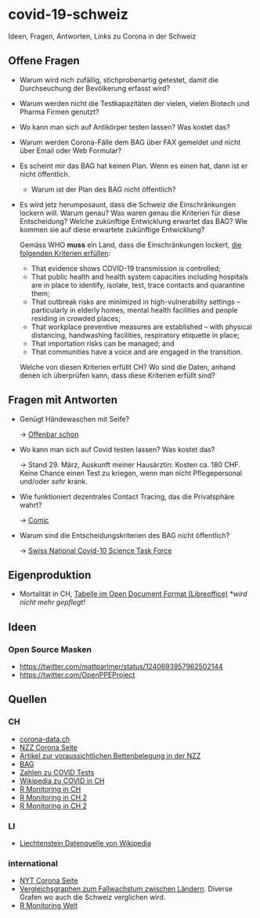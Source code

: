 # covid-19-schweiz

Ideen, Fragen, Antworten, Links zu Corona in der Schweiz

## Offene Fragen

* Warum wird nich zufällig, stichprobenartig getestet, damit die
  Durchseuchung der Bevölkerung erfasst wird?

* Warum werden nicht die Testkapazitäten der vielen, vielen
  Biotech und Pharma Firmen genutzt?

* Wo kann man sich auf Antikörper testen lassen? Was kostet das?

* Warum werden Corona-Fälle dem BAG über FAX gemeldet und nicht
  über Email oder Web Formular?

* Es scheint mir das BAG hat keinen Plan. Wenn es einen hat, dann
  ist er nicht öffentlich.

  * Warum ist der Plan des BAG nicht öffentlich?

* Es wird jetz herumposaunt, dass die Schweiz die Einschränkungen
  lockern will. Warum genau? Was waren genau die Kriterien für diese
  Entscheidung? Welche zukünftige Entwicklung erwartet das BAG?
  Wie kommen sie auf diese erwartete zukünftige Entwicklung?

  Gemäss WHO **muss** ein Land, dass die Einschränkungen lockert,
  [die folgenden Kriterien erfüllen](http://www.euro.who.int/en/media-centre/sections/statements/2020/statement-transition-to-a-new-normal-during-the-covid-19-pandemic-must-be-guided-by-public-health-principles):

  * That evidence shows COVID-19 transmission is controlled;
  * That public health and health system capacities including hospitals are in place to identify, isolate, test, trace contacts and quarantine them;
  * That outbreak risks are minimized in high-vulnerability settings – particularly in elderly homes, mental health facilities and people residing in crowded places;
  * That workplace preventive measures are established – with physical distancing, handwashing facilities, respiratory etiquette in place;
  * That importation risks can be managed; and
  * That communities have a voice and are engaged in the transition.

  Welche von diesen Kriterien erfüllt CH? Wo sind die Daten, anhand
  denen ich überprüfen kann, dass diese Kriterien erfüllt sind?


## Fragen mit Antworten

* Genügt Händewaschen mit Seife?

  -> [Offenbar schon](https://www.nzz.ch/wissenschaft/warum-coronaviren-seife-hassen-ld.1549264)

* Wo kann man sich auf Covid testen lassen? Was kostet das?

  -> Stand 29. März, Auskunft meiner Hausärztin: Kosten ca. 180 CHF. Keine Chance einen
  Test zu kriegen, wenn man nicht Pflegepersonal und/oder *sehr* krank.

* Wie funktioniert dezentrales Contact Tracing, das die Privatsphäre wahrt?

  -> [Comic](https://ncase.me/contact-tracing/)

* Warum sind die Entscheidungskriterien des BAG nicht öffentlich?

  -> [Swiss National Covid-10 Science Task Force](https://ncs-tf.ch/de/lagebericht)

## Eigenproduktion

* Mortalität in CH, [Tabelle im Open Document Format (Libreoffice)](stats.ods)
  **wird nicht mehr gepflegt!*

## Ideen

### Open Source Masken

* https://twitter.com/mattparlmer/status/1240693957962502144
* https://twitter.com/OpenPPEProject

## Quellen

### CH

* [corona-data.ch](https://corona-data.ch)
* [NZZ Corona Seite](https://www.nzz.ch/panorama/die-wichtigsten-grafiken-zum-coronavirus-ld.1542774)
* [Artikel zur voraussichtlichen Bettenbelegung in der NZZ](https://www.nzz.ch/wissenschaft/coronavirus-schweizer-spitaeler-schon-anfang-april-ueberlastet-ld.1548208)
* [BAG](https://www.bag.admin.ch/bag/de/home/krankheiten/ausbrueche-epidemien-pandemien/aktuelle-ausbrueche-epidemien/novel-cov/situation-schweiz-und-international.html)
* [Zahlen zu COVID Tests](https://en.wikipedia.org/w/index.php?title=COVID-19_testing)
* [Wikipedia zu COVID in CH](https://de.wikipedia.org/wiki/COVID-19-Pandemie_in_der_Schweiz)
* [R Monitoring in CH](https://bsse.ethz.ch/cevo/research/sars-cov-2/real-time-monitoring-in-switzerland.html)
* [R Monitoring in CH 2](https://amkuhn.shinyapps.io/restimate/)
* [R Monitoring in CH 2](https://ncs-tf.ch/de/lagebericht)

### LI

* [Liechtenstein Datenquelle von Wikipedia](https://www.regierung.li/ministerien/ministerium-fuer-gesellschaft/medienmitteilungen/)

### international

* [NYT Corona Seite](https://www.nytimes.com/news-event/coronavirus)
* [Vergleichsgraphen zum Fallwachstum zwischen Ländern](http://nrg.cs.ucl.ac.uk/mjh/covid19/#el). Diverse Grafen wo auch die Schweiz verglichen wird.
* [R Monitoring Welt](https://amkuhn.shinyapps.io/rworld/)
